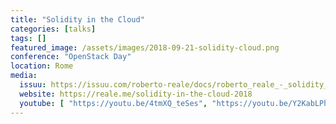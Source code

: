 ```yaml
---
title: "Solidity in the Cloud"
categories: [talks]
tags: []
featured_image: /assets/images/2018-09-21-solidity-cloud.png
conference: "OpenStack Day"
location: Rome
media:
  issuu: https://issuu.com/roberto-reale/docs/roberto_reale_-_solidity_in_the_clo
  website: https://reale.me/solidity-in-the-cloud-2018
  youtube: [ "https://youtu.be/4tmXQ_teSes", "https://youtu.be/Y2KabLPh2Zs" ] 
---
```

